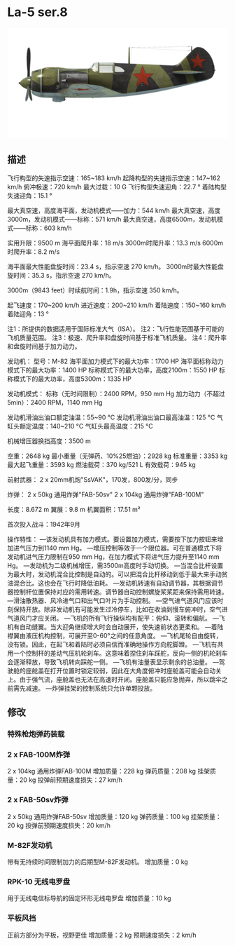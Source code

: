 # La-5 ser.8

![la5s8](../images/la5s8.png)

## 描述

飞行构型的失速指示空速：165~183 km/h
起降构型的失速指示空速：147~162 km/h
俯冲极速：720 km/h
最大过载：10 G
飞行构型失速迎角：22.7 °
着陆构型失速迎角：15.1 °

最大真空速，高度海平面，发动机模式——加力：544 km/h
最大真空速，高度3000m，发动机模式——标称：571 km/h
最大真空速，高度6500m，发动机模式——标称：603 km/h

实用升限：9500 m
海平面爬升率：18 m/s
3000m时爬升率：13.3 m/s
6000m时爬升率：8.2 m/s

海平面最大性能盘旋时间：23.4 s，指示空速 270 km/h。
3000m时最大性能盘旋时间：35.3 s，指示空速 270 km/h。

3000m（9843 feet）时续航时间：1.9h，指示空速 350 km/h。

起飞速度：170~200 km/h
进近速度：200~210 km/h
着陆速度：150~160 km/h
着陆迎角：13 °

注1：所提供的数据适用于国际标准大气（ISA）。
注2：飞行性能范围基于可能的飞机质量范围。
注3：极速、爬升率和盘旋时间基于标准飞机质量。
注4：爬升率和盘旋时间基于加力动力。

发动机：
型号：M-82
海平面加力模式下的最大功率：1700 HP
海平面标称动力模式下的最大功率：1400 HP
标称模式下的最大功率，高度2100m：1550 HP
标称模式下的最大功率，高度5300m：1335 HP

发动机模式：
标称（无时间限制）：2400 RPM，950 mm Hg
加力动力（不超过5min）：2400 RPM，1140 mm Hg

发动机滑油出油口额定油温：55~90 °C
发动机滑油出油口最高油温：125 °C
气缸头额定温度：140~210 °C
气缸头最高温度：215 °C

机械增压器换挡高度：3500 m

空重：2648 kg
最小重量（无弹药、10%25燃油）：2928 kg
标准重量：3353 kg
最大起飞重量：3593 kg
燃油载荷：370 kg/521 L
有效载荷：945 kg

前射武器：
2 x 20mm机炮"SsVAK"，170发，800发/分，同步

炸弹：
2 x 50kg 通用炸弹"FAB-50sv"
2 x 104kg 通用炸弹"FAB-100M"

长度：8.672 m
翼展：9.8 m
机翼面积：17.51 m²

首次投入战斗：1942年9月

操作特性：
—该发动机具有加力模式。要设置加力模式，需要按下加力按钮来增加进气压力到1140 mm Hg。
—增压控制等效于一个限位器。可在普通模式下将发动机进气压力限制在950 mm Hg，在加力模式下将进气压力提升至1140 mm Hg。
—发动机为二级机械增压，需3500m高度时手动切换。
—当混合比杆设置为最大时，发动机混合比控制是自动的。可以把混合比杆移动到低于最大来手动贫油混合比。这也会在飞行时降低油耗。
—发动机转速有自动调节器，其根据调节器控制杆位置保持对应的需用转速。调节器自动控制螺旋桨桨距来保持需用转速。
—滑油散热器、风冷进气口和出气口叶片为手动控制。
—空气进气道风门应该时刻保持开放。除非发动机有可能发生过冷停车，比如在收油到慢车俯冲时，空气进气道风门才应关闭。
—飞机的所有飞行操纵均有配平：俯仰、滚转和偏航。
—飞机有自动缝翼。当大迎角继续增大时会自动展开，使失速前状态更柔和。
—着陆襟翼由液压机构控制，可展开至0-60°之间的任意角度。
—飞机尾轮自由旋转，没有锁。因此，在起飞和着陆时必须自信而准确地操作方向舵脚蹬。
—飞机有共用一个控制杆的差动气压机轮刹车。这意味着捏住刹车踩舵，反向一侧的机轮刹车会逐渐释放，导致飞机转向踩舵一侧。
—飞机有油量表显示剩余的总油量。
—驾驶舱的座舱盖在打开位置时锁定较弱，因此在大角度俯冲时座舱盖可能会自动关上。由于强气流，座舱盖也无法在高速时开闭。座舱盖只能应急抛弃，所以跳伞之前需先减速。
—炸弹挂架的控制系统只允许单颗投放。

## 修改


### 特殊枪炮弹药装载


### 2 x FAB-100M炸弹

2 x 104kg 通用炸弹FAB-100M
增加质量：228 kg
弹药质量：208 kg
挂架质量：20 kg
投弹前预期速度损失：27 km/h


### 2 x FAB-50sv炸弹

2 x 50kg 通用炸弹FAB-50sv
增加质量：120 kg
弹药质量：100 kg
挂架质量：20 kg
投弹前预期速度损失：20 km/h


### M-82F发动机

带有无持续时间限制加力的后期型M-82F发动机。
增加质量：0 kg


### RPK-10 无线电罗盘

用于无线电信标导航的固定环形无线电罗盘
增加质量：10 kg


### 平板风挡

正前方部分为平板，视野更佳
增加质量：2 kg
预期速度损失：2 km/h